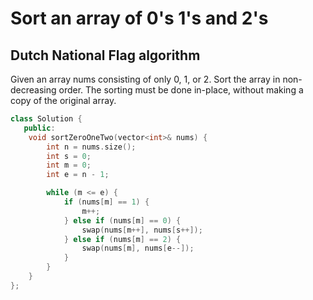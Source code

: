 # Sort an array of 0's 1's and 2's

## Dutch National Flag algorithm

Given an array nums consisting of only 0, 1, or 2. Sort the array in non-decreasing order. The sorting must be done in-place, without making a copy of the original array.

```cpp
class Solution {
   public:
    void sortZeroOneTwo(vector<int>& nums) {
        int n = nums.size();
        int s = 0;
        int m = 0;
        int e = n - 1;

        while (m <= e) {
            if (nums[m] == 1) {
                m++;
            } else if (nums[m] == 0) {
                swap(nums[m++], nums[s++]);
            } else if (nums[m] == 2) {
                swap(nums[m], nums[e--]);
            }
        }
    }
};
```
